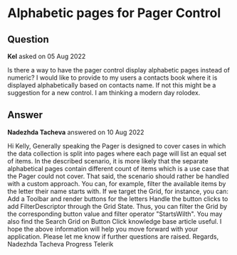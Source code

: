 # Alphabetic pages for Pager Control

## Question

**Kel** asked on 05 Aug 2022

Is there a way to have the pager control display alphabetic pages instead of numeric? I would like to provide to my users a contacts book where it is displayed alphabetically based on contacts name. If not this might be a suggestion for a new control. I am thinking a modern day rolodex.

## Answer

**Nadezhda Tacheva** answered on 10 Aug 2022

Hi Kelly, Generally speaking the Pager is designed to cover cases in which the data collection is split into pages where each page will list an equal set of items. In the described scenario, it is more likely that the separate alphabetical pages contain different count of items which is a use case that the Pager could not cover. That said, the scenario should rather be handled with a custom approach. You can, for example, filter the available items by the letter their name starts with. If we target the Grid, for instance, you can: Add a Toolbar and render buttons for the letters Handle the button clicks to add FilterDescriptor through the Grid State. Thus, you can filter the Grid by the corresponding button value and filter operator "StartsWilth". You may also find the Search Grid on Button Click knowledge base article useful. I hope the above information will help you move forward with your application. Please let me know if further questions are raised. Regards, Nadezhda Tacheva Progress Telerik
